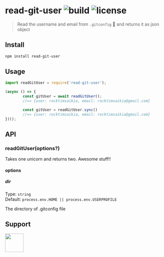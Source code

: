 # read-git-user ![build](https://travis-ci.com/RocktimSaikia/read-git-user.svg?branch=master) ![license](https://img.shields.io/github/license/rocktimsaikia/read-git-user)

> Read the username and email from `.gitconfig` :wrench: and returns it as json object

## Install
```bash
npm install read-git-user
```

## Usage

```js
import readGitUser = require('read-git-user');

(async () => {
        const gitUser = await readGitUser();
        //=> {user: rocktimsaikia, email: rocktimsaikia@gmail.com}

        const gitUser = readGitUser.sync()
        //=> {user: rocktimsaikia, email: rocktimsaikia@gmail.com}
})();
```

## API

### readGitUser(options?)

Takes one unicorn and returns two. Awesome stuff!!

#### options

##### dir

Type: `string`<br>
Default: `process.env.HOME || process.env.USERPROFILE`

The directory of .gitconfig file

## Support

<a href="https://www.buymeacoffee.com/7BdaxfI"><img src="https://user-images.githubusercontent.com/33410545/95193575-a3b51b00-07f1-11eb-9bbb-90ea2e1018d7.png" height="60px"/></a>

